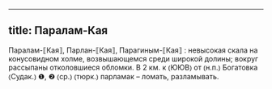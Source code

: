 
---
title: Паралам-Кая
---
Паралам-⟦Кая⟧, Парлан-⟦Кая⟧, Парагиным-⟦Кая⟧
: невысокая скала на конусовидном холме, возвышающемся среди широкой долины; вокруг рассыпаны отколовшиеся обломки. В 2 км. к ⦅ЮЮВ⦆ от ⦅н.п.⦆ Богатовка ⦅Судак.⦆ ❶, ❷ ⦅ср.⦆ ⦅тюрк.⦆ парламак – ломать, разламывать.
